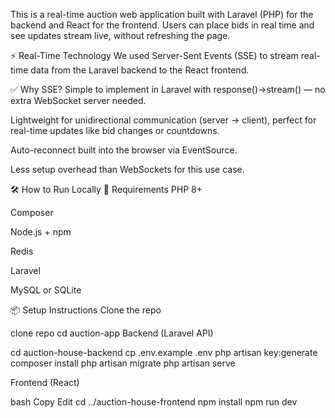 This is a real-time auction web application built with Laravel (PHP) for the backend and React for the frontend. Users can place bids in real time and see updates stream live, without refreshing the page.

⚡ Real-Time Technology
We used Server-Sent Events (SSE) to stream real-time data from the Laravel backend to the React frontend.

✅ Why SSE?
Simple to implement in Laravel with response()->stream() — no extra WebSocket server needed.

Lightweight for unidirectional communication (server → client), perfect for real-time updates like bid changes or countdowns.

Auto-reconnect built into the browser via EventSource.

Less setup overhead than WebSockets for this use case.

🛠️ How to Run Locally
🔧 Requirements
PHP 8+

Composer

Node.js + npm

Redis

Laravel

MySQL or SQLite

📦 Setup Instructions
Clone the repo

clone repo 
cd auction-app
Backend (Laravel API)


cd auction-house-backend
cp .env.example .env
php artisan key:generate
composer install
php artisan migrate
php artisan serve


Frontend (React)

bash
Copy
Edit
cd ../auction-house-frontend
npm install
npm run dev